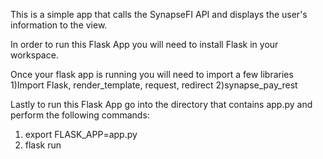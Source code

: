 This is a simple app that calls the SynapseFI API and displays the user's information to the view.


In order to run this Flask App you will need to install Flask in your workspace.

Once your flask app is running you will need to import a few libraries
  1)Import Flask, render_template, request, redirect
  2)synapse_pay_rest

Lastly to run this Flask App go into the directory that contains app.py and perform the following commands:
  1) export FLASK_APP=app.py
  2) flask run
